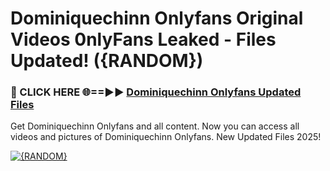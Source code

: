# Dominiquechinn Onlyfans Original Videos 0nlyFans Leaked - Files Updated! ({RANDOM})

<h3>🔴 CLICK HERE 🌐==►► <a href="https://betterlinks.top/A2PfLJ" rel="nofollow">Dominiquechinn Onlyfans Updated Files</a></h3>

Get Dominiquechinn Onlyfans and all content. Now you can access all videos and pictures of Dominiquechinn Onlyfans. New Updated Files 2025!

[![{RANDOM}](https://i.imgur.com/ppqm5kG.gif)](https://betterlinks.top/A2PfLJ)